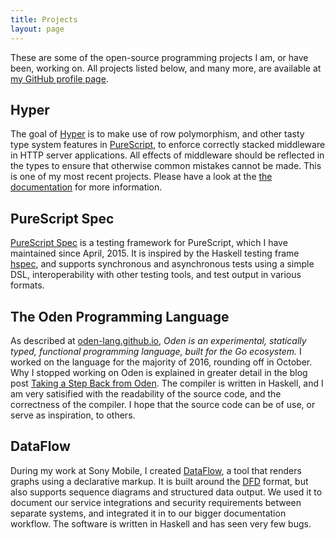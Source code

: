 ```yaml
---
title: Projects
layout: page
---
```


These are some of the open-source programming projects I am, or have been,
working on. All projects listed below, and many more, are available at [my
GitHub profile page](https://github.com/owickstrom).

## Hyper

The goal of [Hyper](http://hyper.wickstrom.tech) is to make use of row
polymorphism, and other tasty type system features in [PureScript], to enforce
correctly stacked middleware in HTTP server applications. All effects of
middleware should be reflected in the types to ensure that otherwise common
mistakes cannot be made. This is one of my most recent projects. Please have a
look at the [the documentation](http://hyper.wickstrom.tech) for more
information.

## PureScript Spec

[PureScript Spec](http://purescript-spec.wickstrom.tech/) is a testing framework
for PureScript, which I have maintained since April, 2015. It is inspired by
the Haskell testing frame [hspec](http://hspec.github.io/), and supports
synchronous and asynchronous tests using a simple DSL, interoperability with
other testing tools, and test output in various formats.

## The Oden Programming Language

As described at [oden-lang.github.io], *Oden is an experimental,
statically typed, functional programming language, built for the Go
ecosystem.* I worked on the language for the majority of 2016, rounding off
in October. Why I stopped working on Oden is explained in greater detail in
the blog post [Taking a Step Back from
Oden](/programming/2016/10/10/taking-a-step-back-from-oden.html).  The
compiler is written in Haskell, and I am very satisified with the
readability of the source code, and the correctness of the compiler. I hope
that the source code can be of use, or serve as inspiration, to others.

## DataFlow

During my work at Sony Mobile, I created [DataFlow], a tool that renders graphs
using a declarative markup. It is built around the [DFD] format, but also
supports sequence diagrams and structured data output. We used it to document
our service integrations and security requirements between separate systems,
and integrated it in to our bigger documentation workflow. The software is
written in Haskell and has seen very few bugs.

[PureScript]: http://www.purescript.org/
[oden-lang.github.io]: https://oden-lang.github.io
[DataFlow]: https://github.com/sonyxperiadev/dataflow
[DFD]: https://en.wikipedia.org/wiki/Data_flow_diagram
